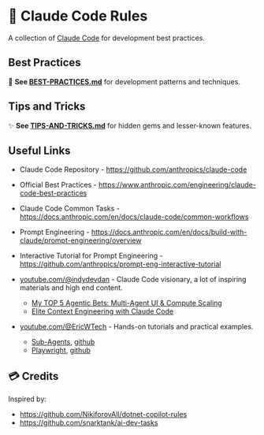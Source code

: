 # 🤖 Claude Code Rules

A collection of [Claude Code](https://docs.anthropic.com/en/docs/claude-code/overview) for development best practices.

## Best Practices

📖 **See [BEST-PRACTICES.md](./BEST-PRACTICES.md)** for development patterns and techniques.

## Tips and Tricks

✨ **See [TIPS-AND-TRICKS.md](./TIPS-AND-TRICKS.md)** for hidden gems and lesser-known features.

## Useful Links

* Claude Code Repository - <https://github.com/anthropics/claude-code>
* Official Best Practices - <https://www.anthropic.com/engineering/claude-code-best-practices>
* Claude Code Common Tasks - <https://docs.anthropic.com/en/docs/claude-code/common-workflows>
* Prompt Engineering - <https://docs.anthropic.com/en/docs/build-with-claude/prompt-engineering/overview>
* Interactive Tutorial for Prompt Engineering - <https://github.com/anthropics/prompt-eng-interactive-tutorial>

* [youtube.com/@indydevdan](https://www.youtube.com/@indydevdan) - Claude Code visionary, a lot of inspiring materials and high end content.
    - [My TOP 5 Agentic Bets: Multi-Agent UI & Compute Scaling ](https://www.youtube.com/watch?v=d3rtOcwnqz0)
    - [Elite Context Engineering with Claude Code](https://www.youtube.com/watch?v=Kf5-HWJPTIE)

* [youtube.com/@EricWTech](https://www.youtube.com/@EricWTech) - Hands-on tutorials and practical examples.
    - [Sub-Agents](https://www.youtube.com/watch?v=aK3dky0zpj0&ab_channel=EricTech), [github](https://github.com/EricTechPro/fitbox/blob/main/.claude/agents/shadcn-component-researcher.md)
    - [Playwright](https://www.youtube.com/watch?v=NjOqPbUecC4&ab_channel=EricTech), [github](https://github.com/EricTechPro/match-me/commit/231e5fa52d32e9c0c4df9ea58d3d80fcbd118766)

## 💳 Credits

Inspired by:
- <https://github.com/NikiforovAll/dotnet-copilot-rules>
- <https://github.com/snarktank/ai-dev-tasks>
